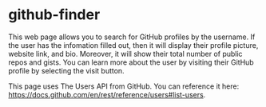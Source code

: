# github-finder

This web page allows you to search for GitHub profiles by the username.
If the user has the infomation filled out, then it will display their profile picture, website link, and bio.
Moreover, it will show their total number of public repos and gists.
You can learn more about the user by visiting their GitHub profile by selecting the visit button.

This page uses The Users API from GitHub.
You can reference it here: https://docs.github.com/en/rest/reference/users#list-users.

